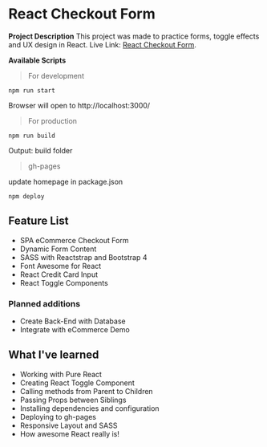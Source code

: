# React Checkout Form
**Project Description**
This project was made to practice forms, toggle effects and UX design in React. Live Link: [React Checkout Form](https://3daddict.github.io/react-checkout-form/).

**Available Scripts**

> For development

    npm run start
Browser will open to http://localhost:3000/

> For production

    npm run build
Output: build folder

> gh-pages

update homepage in package.json

    npm deploy

## Feature List
  * SPA eCommerce Checkout Form
  * Dynamic Form Content
  * SASS with Reactstrap and Bootstrap 4
  * Font Awesome for React
  * React Credit Card Input
  * React Toggle Components

### Planned additions
  * Create Back-End with Database
  * Integrate with eCommerce Demo

## What I've learned
  * Working with Pure React
  * Creating React Toggle Component
  * Calling methods from Parent to Children
  * Passing Props between Siblings
  * Installing dependencies and configuration
  * Deploying to gh-pages
  * Responsive Layout and SASS
  * How awesome React really is!
